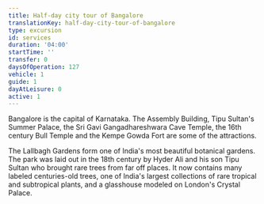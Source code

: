 ```yaml
---
title: Half-day city tour of Bangalore
translationKey: half-day-city-tour-of-bangalore
type: excursion
id: services
duration: '04:00'
startTime: ''
transfer: 0
daysOfOperation: 127
vehicle: 1
guide: 1
dayAtLeisure: 0
active: 1
---
```

Bangalore is the capital of Karnataka. The Assembly Building, Tipu Sultan's Summer Palace, the Sri Gavi Gangadhareshwara Cave Temple, the 16th century Bull Temple and the Kempe Gowda Fort are some of the attractions.    


The Lallbagh Gardens form one of India's most beautiful botanical gardens. The park was laid out in the 18th century by Hyder Ali and his son Tipu Sultan who brought rare trees from far off places. It now contains many labeled centuries-old trees, one of India's largest collections of rare tropical and subtropical plants, and a glasshouse modeled on London's Crystal Palace.